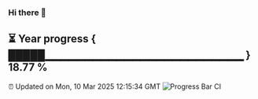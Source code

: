 ### Hi there 👋
⏳ Year progress { █████▁▁▁▁▁▁▁▁▁▁▁▁▁▁▁▁▁▁▁▁▁▁▁▁▁ } 18.77 %
---
⏰ Updated on Mon, 10 Mar 2025 12:15:34 GMT
![Progress Bar CI](https://github.com/Moyi321/Moyi321/workflows/Progress%20Bar%20CI/badge.svg)
